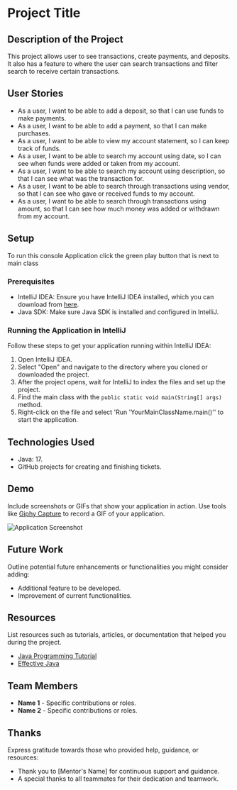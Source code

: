 # Project Title

## Description of the Project
This project allows user to see transactions, create payments, and deposits. It also has a feature to where the user can search transactions and filter search to receive certain transactions.

## User Stories
- As a user, I want to be able to add a deposit, so that I can use funds to make payments.
- As a user, I want to be able to add a payment, so that I can make purchases.
- As a user, I want to be able to view my account statement, so I can keep track of funds.
- As a user, I want to be able to search my account using date, so I can see when funds were added or taken from my account.
- As a user, I want to be able to search my account using description, so that I can see what was the transaction for.
- As a user, I want to be able to search through transactions using vendor, so that I can see who gave or received funds to my account.
- As a user, I want to be able to search through transactions using amount, so that I can see how much money was added or withdrawn from my account.

## Setup

To run this console Application click the green play button that is next to main class

### Prerequisites

- IntelliJ IDEA: Ensure you have IntelliJ IDEA installed, which you can download from [here](https://www.jetbrains.com/idea/download/).
- Java SDK: Make sure Java SDK is installed and configured in IntelliJ.

### Running the Application in IntelliJ

Follow these steps to get your application running within IntelliJ IDEA:

1. Open IntelliJ IDEA.
2. Select "Open" and navigate to the directory where you cloned or downloaded the project.
3. After the project opens, wait for IntelliJ to index the files and set up the project.
4. Find the main class with the `public static void main(String[] args)` method.
5. Right-click on the file and select 'Run 'YourMainClassName.main()'' to start the application.

## Technologies Used

- Java: 17.
- GitHub projects for creating and finishing tickets.

## Demo

Include screenshots or GIFs that show your application in action. Use tools like [Giphy Capture](https://giphy.com/apps/giphycapture) to record a GIF of your application.

![Application Screenshot](path/to/your/screenshot.png)

## Future Work

Outline potential future enhancements or functionalities you might consider adding:

- Additional feature to be developed.
- Improvement of current functionalities.

## Resources

List resources such as tutorials, articles, or documentation that helped you during the project.

- [Java Programming Tutorial](https://www.example.com)
- [Effective Java](https://www.example.com)

## Team Members

- **Name 1** - Specific contributions or roles.
- **Name 2** - Specific contributions or roles.

## Thanks

Express gratitude towards those who provided help, guidance, or resources:

- Thank you to [Mentor's Name] for continuous support and guidance.
- A special thanks to all teammates for their dedication and teamwork.
 